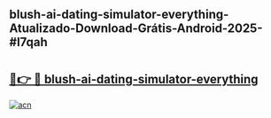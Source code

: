 ## blush-ai-dating-simulator-everything-Atualizado-Download-Grátis-Android-2025-#l7qah

# <h2><a href="https://ainizakaria.my?title=blush-ai-dating-simulator-everything&ref=20M">🔗👉 🔴 blush-ai-dating-simulator-everything</a></h2>

[![acn](https://github.com/user-attachments/assets/0f9c940e-d8b0-45ae-aac7-cd30a18b3e1c)](https://ainizakaria.my?title=blush-ai-dating-simulator-everything&ref=20M)

